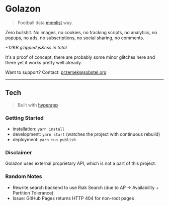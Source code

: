 # Golazon
> Football data <a href="http://mnmlist.com/w/">mnmlist</a> way.

Zero bullshit. No images, no cookies, no tracking scripts, no analytics,
no popups, no ads, no subscriptions, no social sharing, no comments.

*~12KB gzipped js&css in total*

It's a proof of concept, there are probably some minor glitches here and there
yet it works pretty well already.

Want to support? Contact: przemek@sobstel.org

------------

## Tech
> Built with [hyperapp](https://hyperapp.js.org/)

### Getting Started

* installation: `yarn install`
* development: `yarn start` (watches the project with continuous rebuild)
* deployment: `yarn run publish`

### Disclaimer

Golazon uses external proprietary API, which is not a part of this project.

### Random Notes

* Rewrite search backend to use Riak Search (due to AP -> Availability + Partition Tolerance)
* Issue: GitHub Pages returns HTTP 404 for non-root pages
